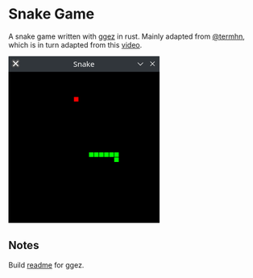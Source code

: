 # Snake Game
A snake game written with [ggez](https://crates.io/crates/ggez) in rust.
Mainly adapted from [@termhn](https://github.com/termhn/ggez_snake), which is in turn adapted from this [video](https://www.youtube.com/watch?v=HCwMb0KslX8).

![screenshot](img/screenshot.png)

## Notes
Build [readme](https://github.com/ggez/ggez/blob/master/docs/BuildingForEveryPlatform.md) for ggez.
